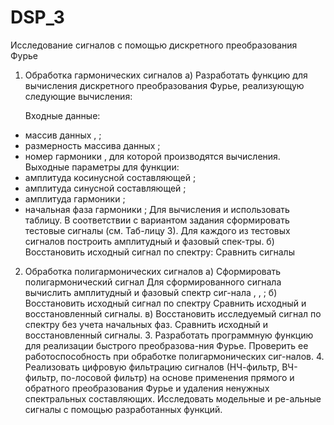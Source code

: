# DSP_3
Исследование сигналов с помощью дискретного преобразования Фурье 
1. Обработка гармонических сигналов
а) Разработать функцию для вычисления дискретного преобразования Фурье, реализующую следующие вычисления:

	Входные данные:
-	массив данных  ,  ;
-	размерность массива данных  ;
-	номер гармоники  , для которой производятся вычисления.
	Выходные параметры для функции:
-	амплитуда косинусной составляющей  ;
-	амплитуда синусной составляющей  ;
-	амплитуда гармоники  ;
-	начальная фаза гармоники  ;
	Для вычисления    и   использовать таблицу.
В соответствии с вариантом задания сформировать тестовые сигналы (см. Таб-лицу 3). Для каждого из тестовых сигналов построить амплитудный и фазовый спек-тры.
б) Восстановить исходный сигнал по спектру:
	Сравнить сигналы
2. Обработка полигармонических сигналов
а) Сформировать полигармонический сигнал
Для сформированного сигнала вычислить амплитудный и фазовый спектр сиг-нала  , ,  ;
б)  Восстановить исходный сигнал по спектру
Сравнить исходный и восстановленный  сигналы.
в)  Восстановить исследуемый сигнал по спектру без учета начальных фаз.
Сравнить исходный и восстановленный  сигналы.
	3. Разработать программную функцию для реализации быстрого преобразова-ния Фурье. Проверить ее работоспособность при обработке полигармонических сиг-налов.
	4. Реализовать цифровую фильтрацию сигналов (НЧ-фильтр, ВЧ-фильтр, по-лосовой фильтр) на основе применения прямого и обратного преобразования Фурье и удаления ненужных спектральных составляющих. Исследовать модельные и ре-альные сигналы с помощью разработанных функций.

